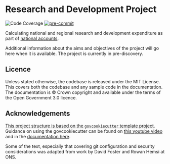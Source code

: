 # Research and Development Project

![Code Coverage](https://img.shields.io/badge/Coverage-39%25-red.svg) [![pre-commit](https://img.shields.io/badge/pre--commit-enabled-brightgreen?logo=pre-commit)](https://github.com/pre-commit/pre-commit)


Calculating national and regional research and development expenditure as part of [national accounts](https://www.ons.gov.uk/economy/nationalaccounts).

Additional information about the aims and objectives of the project will go here when it is available. The project is currently in pre-discovery.


## Licence

Unless stated otherwise, the codebase is released under the MIT License. This covers
both the codebase and any sample code in the documentation. The documentation is ©
Crown copyright and available under the terms of the Open Government 3.0 licence.


## Acknowledgements

[This project structure is based on the `govcookiecutter` template
project][govcookiecutter]. Guidance on using the govcookiecutter can be found on [this youtube video](https://www.youtube.com/watch?v=N7_d3k3uQ_M) and in the [documentation here](https://dataingovernment.blog.gov.uk/2021/07/20/govcookiecutter-a-template-for-data-science-projects/).

Some of the text, especially that covering git configuration and security considerations was adapted from work by David Foster and Rowan Hemsi at ONS.

[contributing]: ./docs/contributor_guide/CONTRIBUTING.md
[govcookiecutter]: https://github.com/best-practice-and-impact/govcookiecutter
[docs-loading-environment-variables]: ./docs/user_guide/loading_environment_variables.md
[docs-loading-environment-variables-secrets]: ./docs/user_guide/loading_environment_variables.md#storing-secrets-and-credentials
